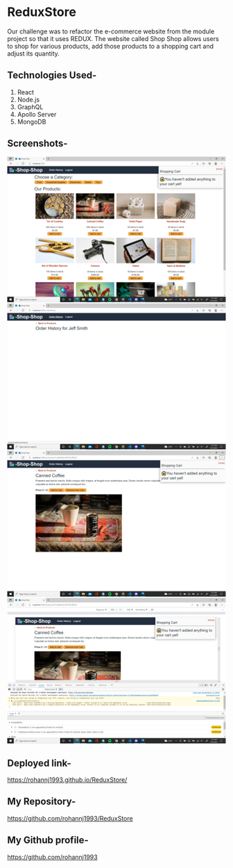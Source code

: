 # ReduxStore
Our challenge was to refactor the e-commerce website from the module project so that it uses REDUX. The website called Shop Shop allows users to shop for various products, add those products to a shopping cart and adjust its quantity.

## Technologies Used-
1. React
2. Node.js
3. GraphQL
4. Apollo Server
5. MongoDB



## Screenshots-
![screenshot](client/src/assets/Screenshot217.png)
![screenshot](client/src/assets/Screenshot218.png)
![screenshot](client/src/assets/Screenshot219.png)
![screenshot](client/src/assets/Screenshot220.png)

## Deployed link-
https://rohannj1993.github.io/ReduxStore/

## My Repository-
https://github.com/rohannj1993/ReduxStore

## My Github profile-
https://github.com/rohannj1993